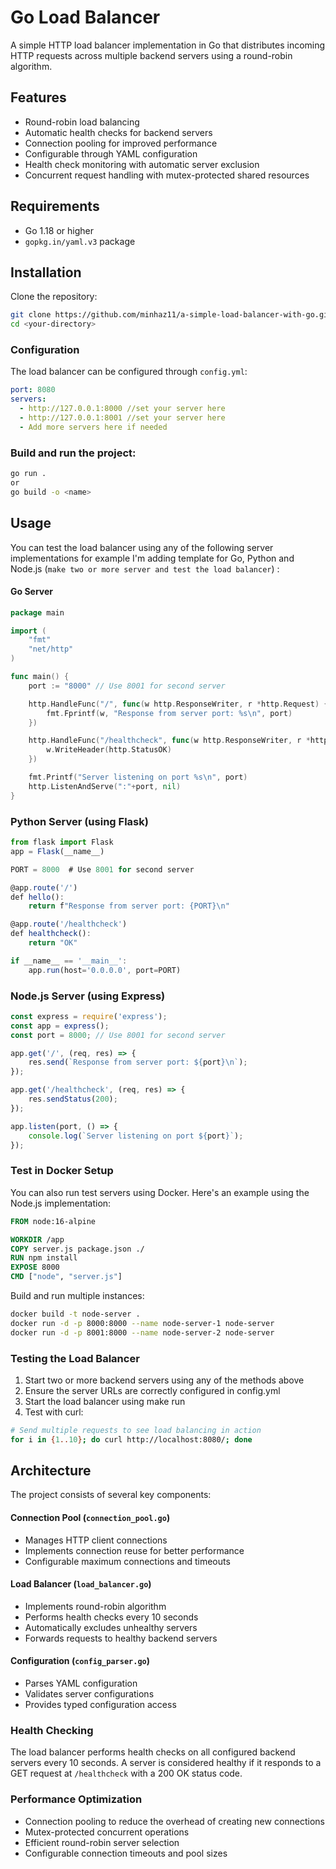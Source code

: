 # Go Load Balancer

A simple HTTP load balancer implementation in Go that distributes incoming HTTP requests across multiple backend servers using a round-robin algorithm.

## Features

- Round-robin load balancing
- Automatic health checks for backend servers
- Connection pooling for improved performance
- Configurable through YAML configuration
- Health check monitoring with automatic server exclusion
- Concurrent request handling with mutex-protected shared resources

## Requirements

- Go 1.18 or higher
- `gopkg.in/yaml.v3` package

## Installation

Clone the repository:

```bash
git clone https://github.com/minhaz11/a-simple-load-balancer-with-go.git
cd <your-directory>
```
### Configuration
The load balancer can be configured through `config.yml`:

```yml 
port: 8080
servers:
  - http://127.0.0.1:8000 //set your server here
  - http://127.0.0.1:8001 //set your server here
  - Add more servers here if needed
```

### Build and run the project:
```bash
go run .
or 
go build -o <name>
```

## Usage
You can test the load balancer using any of the following server implementations for example I'm adding template for 
Go, Python and Node.js (`make two or more server and test the load balancer`) :

#### Go Server
```GO
package main

import (
    "fmt"
    "net/http"
)

func main() {
    port := "8000" // Use 8001 for second server

    http.HandleFunc("/", func(w http.ResponseWriter, r *http.Request) {
        fmt.Fprintf(w, "Response from server port: %s\n", port)
    })

    http.HandleFunc("/healthcheck", func(w http.ResponseWriter, r *http.Request) {
        w.WriteHeader(http.StatusOK)
    })

    fmt.Printf("Server listening on port %s\n", port)
    http.ListenAndServe(":"+port, nil)
}
```
### Python Server (using Flask)
```js
from flask import Flask
app = Flask(__name__)

PORT = 8000  # Use 8001 for second server

@app.route('/')
def hello():
    return f"Response from server port: {PORT}\n"

@app.route('/healthcheck')
def healthcheck():
    return "OK"

if __name__ == '__main__':
    app.run(host='0.0.0.0', port=PORT)
```

### Node.js Server (using Express)

```javascript
const express = require('express');
const app = express();
const port = 8000; // Use 8001 for second server

app.get('/', (req, res) => {
    res.send(`Response from server port: ${port}\n`);
});

app.get('/healthcheck', (req, res) => {
    res.sendStatus(200);
});

app.listen(port, () => {
    console.log(`Server listening on port ${port}`);
});
```
### Test in Docker Setup
You can also run test servers using Docker. Here's an example using the Node.js implementation:

```dockerfile
FROM node:16-alpine

WORKDIR /app
COPY server.js package.json ./
RUN npm install
EXPOSE 8000
CMD ["node", "server.js"]
```

Build and run multiple instances:

```bash
docker build -t node-server .
docker run -d -p 8000:8000 --name node-server-1 node-server
docker run -d -p 8001:8000 --name node-server-2 node-server
```

### Testing the Load Balancer

1. Start two or more backend servers using any of the methods above
2. Ensure the server URLs are correctly configured in config.yml
3. Start the load balancer using make run
4. Test with curl:

```bash
# Send multiple requests to see load balancing in action
for i in {1..10}; do curl http://localhost:8080/; done
```

## Architecture
The project consists of several key components:
#### Connection Pool (`connection_pool.go`)

* Manages HTTP client connections
* Implements connection reuse for better performance
* Configurable maximum connections and timeouts

#### Load Balancer (`load_balancer.go`)

* Implements round-robin algorithm
* Performs health checks every 10 seconds
* Automatically excludes unhealthy servers
* Forwards requests to healthy backend servers

#### Configuration (`config_parser.go`)

* Parses YAML configuration
* Validates server configurations
* Provides typed configuration access

### Health Checking
The load balancer performs health checks on all configured backend servers every 10 seconds. A server is considered healthy if it responds to a GET request at `/healthcheck` with a 200 OK status code.

### Performance Optimization

* Connection pooling to reduce the overhead of creating new connections
* Mutex-protected concurrent operations
* Efficient round-robin server selection
* Configurable connection timeouts and pool sizes